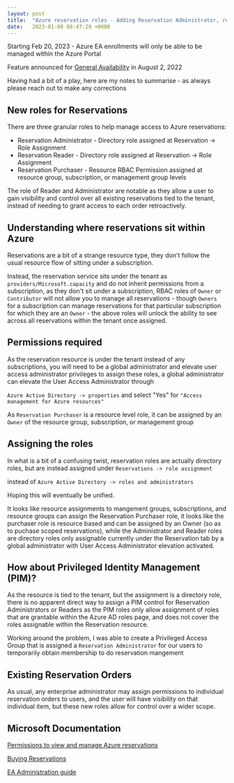 ```yaml
---
layout: post
title:  "Azure reservation roles - Adding Reservation Administrator, reader, and purchaser"
date:   2023-01-08 08:47:29 +0000
---
```

Starting Feb 20, 2023 -  Azure EA enrollments will only be able to be managed within the Azure Portal

Feature announced for [General Availability] in August 2, 2022

Having had a bit of a play, here are my notes to summarise - as always please reach out to make any corrections

## New roles for Reservations

There are three granular roles to help manage access to Azure reservations:

- Reservation Administrator - Directory role assigned at Reservation -> Role Assignment
- Reservation Reader - Directory role assigned at Reservation -> Role Assignment
- Reservation Purchaser - Resource RBAC Permission assigned at resource group, subscription, or management group levels

The role of Reader and Administrator are notable as they allow a user to gain visibility and control over all existing reservations tied to the tenant, instead of needing to grant access to each order retroactively.

## Understanding where reservations sit within Azure

Reservations are a bit of a strange resource type, they don't follow the usual resource flow of sitting under a subscription.

Instead, the reservation service sits under the tenant as `providers/Microsoft.capacity` and do not inherit permissions from a subscription, as they don't sit under a subscription, RBAC roles of `Owner` or `Contributor` will not allow you to manage all reservations - though `Owners` for a subscription can manage reservations for that particular subscription for which they are an `Owner` - the above roles will unlock the ability to see across all reservations within the tenant once assigned.

## Permissions required

As the reservation resource is under the tenant instead of any subscriptions, you will need to be a global administrator and elevate user access administrator privileges to assign these roles, a global administrator can elevate the User Access Administrator through

`Azure Active Directory -> properties` and select "Yes" for `"Access management for Azure resources"`

As `Reservation Purchaser` is a resource level role, it can be assigned by an `Owner` of the resource group, subscription, or management group

## Assigning the roles

In what is a bit of a confusing twist, reservation roles are actually directory roles, but are instead assigned under
`Reservations -> role assignment`

instead of
`Azure Active Directory -> roles and administrators`

Hoping this will eventually be unified.

It looks like resource assignments to mangement groups, subscriptions, and resource groups can assign the Reservation Purchaser role, it looks like the purchaser role is resource based and can be assigned by an Owner (so as to puchase scoped reservations), while the Administrator and Reader roles are directory roles only assignable currently under the Reservation tab by a global administrator with User Access Administrator elevation activated.

## How about Privileged Identity Management (PIM)?

As the resource is tied to the tenant, but the assignment is a directory role, there is no apparent direct way to assign a PIM control for Reservation Administrators or Readers as the PIM roles only allow assignment of roles that are grantable within the Azure AD roles page, and does not cover the roles assignable within the Reservation resource.

Working around the problem, I was able to create a Privileged Access Group that is assigned a `Reservation Administrator` for our users to temporarily obtain membership to do reservation mangement

## Existing Reservation Orders

As usual, any enterprise administrator may assign permissions to individual reservation orders to users, and the user will have visibility on that individual item, but these new roles allow for control over a wider scope.

## Microsoft Documentation

[Permissions to view and manage Azure reservations]

[Buying Reservations]

[EA Administration guide]

[Permissions to view and manage Azure reservations]: https://learn.microsoft.com/en-us/azure/cost-management-billing/reservations/view-reservations
[Buying Reservations]: https://learn.microsoft.com/en-us/azure/cost-management-billing/reservations/prepare-buy-reservation?toc=%2Fazure%2Fcost-management-billing%2Freservations%2Ftoc.json
[General Availability]: https://azure.microsoft.com/en-us/updates/general-availability-reservation-administrator-and-reader-roles-in-azure-portal/
[EA Administration guide]: https://learn.microsoft.com/en-us/azure/cost-management-billing/manage/direct-ea-administration